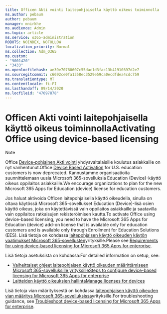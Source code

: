 ```yaml
---
title: Officen Akti vointi laitepohjaisella käyttö oikeus toiminnolla
ms.author: pebaum
author: pebaum
manager: mnirkhe
ms.audience: Admin
ms.topic: article
ms.service: o365-administration
ROBOTS: NOINDEX, NOFOLLOW
localization_priority: Normal
ms.collection: Adm_O365
ms.custom:
- "9001420"
- "3433"
ms.openlocfilehash: ae39e70780607c55dac1d3fac13b41910397d2e7
ms.sourcegitcommit: c6692ce0fa1358ec3529e59ca0ecdfdea4cdc759
ms.translationtype: MT
ms.contentlocale: fi-FI
ms.lasthandoff: 09/14/2020
ms.locfileid: "47697878"
---
```

# <a name="activating-office-using-device-based-licensing"></a><span data-ttu-id="65c54-102">Officen Akti vointi laitepohjaisella käyttö oikeus toiminnolla</span><span class="sxs-lookup"><span data-stu-id="65c54-102">Activating Office using device-based licensing</span></span>

> [!NOTE]
> <span data-ttu-id="65c54-103">Office [Device-pohjainen Akti vointi](https://aka.ms/officedba) yhdysvaltalaisille koulutus asiakkaille on nyt vanhentunut.</span><span class="sxs-lookup"><span data-stu-id="65c54-103">Office [Device Based Activation](https://aka.ms/officedba) for U.S. education customers is now deprecated.</span></span> <span data-ttu-id="65c54-104">Kannustamme organisaatioita suunnittelemaan uusia Microsoft 365-sovelluksia Education (Device)-käyttö oikeus oppilaitos asiakkaille.</span><span class="sxs-lookup"><span data-stu-id="65c54-104">We encourage organizations to plan for the new Microsoft 365 Apps for Education (device) license for education customers.</span></span>

<span data-ttu-id="65c54-105">Jos haluat aktivoida Officen laitepohjaisella käyttö oikeudella, sinulla on oltava käytössä Microsoft 365-sovellukset Education (Device)-lisä osien käyttö oikeus, joka on käytettävissä vain oppilaitos asiakkaille ja saatavilla vain oppilaitos ratkaisujen rekisteröimisen kautta.</span><span class="sxs-lookup"><span data-stu-id="65c54-105">To activate Office using device-based licensing, you need to have the Microsoft 365 Apps for Education (device) add-on license that is available only for education customers and is available only through Enrollment for Education Solutions (EES).</span></span> <span data-ttu-id="65c54-106">Lisä tietoja on kohdassa [laitepohjaisen käyttö oikeuden käytön vaatimukset Microsoft 365-sovellusten](https://docs.microsoft.com/deployoffice/device-based-licensing#requirements-for-using-device-based-licensing-for-microsoft-365-apps-for-enterprise)yrityksille.</span><span class="sxs-lookup"><span data-stu-id="65c54-106">Please see [Requirements for using device-based licensing for Microsoft 365 Apps for enterprise](https://docs.microsoft.com/deployoffice/device-based-licensing#requirements-for-using-device-based-licensing-for-microsoft-365-apps-for-enterprise).</span></span>


<span data-ttu-id="65c54-107">Lisä tietoja asetuksista on kohdassa:</span><span class="sxs-lookup"><span data-stu-id="65c54-107">For detailed information on setup, see:</span></span>

- [<span data-ttu-id="65c54-108">Vaiheittaiset ohjeet laitepohjaisen käyttö oikeuden määrittämiseen Microsoft 365-sovelluksille yrityksille</span><span class="sxs-lookup"><span data-stu-id="65c54-108">Steps to configure device-based licensing for Microsoft 365 Apps for enterprise</span></span>](https://docs.microsoft.com/deployoffice/device-based-licensing#steps-to-configure-device-based-licensing-for-microsoft-365-apps-for-enterprise)
- [<span data-ttu-id="65c54-109">Laitteiden käyttö oikeuksien hallinta</span><span class="sxs-lookup"><span data-stu-id="65c54-109">Manage licenses for devices</span></span>](https://docs.microsoft.com/microsoft-365/admin/misc/manage-licenses-for-devices)

<span data-ttu-id="65c54-110">Lisä tietoja vian määrityksestä on kohdassa [laitepohjaisen käyttö oikeuden vian määritys Microsoft 365-sovelluksissa](https://docs.microsoft.com/deployoffice/device-based-licensing#troubleshoot-device-based-licensing-for-microsoft-365-apps-for-enterprise)yrityksille.</span><span class="sxs-lookup"><span data-stu-id="65c54-110">For troubleshooting guidance, see [Troubleshoot device-based licensing for Microsoft 365 Apps for enterprise](https://docs.microsoft.com/deployoffice/device-based-licensing#troubleshoot-device-based-licensing-for-microsoft-365-apps-for-enterprise).</span></span>
